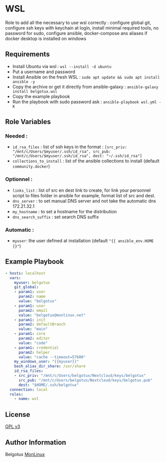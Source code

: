 WSL
=========

Role to add all the necessary to use wsl correctly : configure global git, configure ssh keys with keychain at login, install minimal required tools, no password for sudo, configure ansible, docker-compose ans aliases if docker desktop is installed on windows

Requirements
------------
- Install Ubuntu via wsl : `wsl --install -d ubuntu`
- Put a username and password
- Install Ansible on the fresh WSL : `sudo apt update && sudo apt install ansible -y`
- Copy the archive or get it directly from ansible-galaxy : `ansible-galaxy install belgotux.wsl`
- Copy the example playbook
- Run the playbook with sudo password ask : `ansible-playbook wsl.yml -K`

Role Variables
--------------

### Needed : 
- `id_rsa_files` : list of ssh keys in the format : `[src_priv: "/mnt/c/Users/$myuser/.ssh/id_rsa", src_pub: "/mnt/c/Users/$myuser/.ssh/id_rsa", dest: "~/.ssh/id_rsa"]`
- `collections_to_install` : list of the ansible collections to install (default `community.docker`)

### Optionnel :
- `links_list` : list of src en dest link to create, for link your personnel script to files folder in ansible for example, format list of src and dest.
- `dns_server` : to set manual DNS server and not take the automatic dns 172.21.32.1
- `my_hostname` : to set a hostname for the distribution
- `dns_search_suffix` : set search DNS suffix

### Automatic : 
- `myuser`: the user defined at installation (default `"{{ ansible_env.HOME }}"`)

Example Playbook
----------------

```yml
- hosts: localhost
  vars:
    myuser: belgotux
    git_global: 
    - param1: user
      param2: name
      value: "belgotux"
    - param1: user
      param2: email
      value: "belgotux@monlinux.net"
    - param1: init
      param2: defaultBranch
      value: "main"
    - param1: core
      param2: editor
      value: "code"
    - param1: credential
      param2: helper
      value: "cache --timeout=57600"
    my_windows_user: "{{myuser}}"
    bash_alias_dir_share: /usr/share
    id_rsa_files:
    - src_priv: "/mnt/c/Users/belgotux/Nextcloud/keys/belgotux"
      src_pub: "/mnt/c/Users/belgotux/Nextcloud/keys/belgotux.pub"
      dest: "$HOME/.ssh/belgotux"
  connection: local
  roles:
    - name: wsl
```


License
-------

[GPL v3](https://www.gnu.org/licenses/gpl-3.0.en.html)

Author Information
------------------

Belgotux
[MonLinux](https://www.monlinux.net)